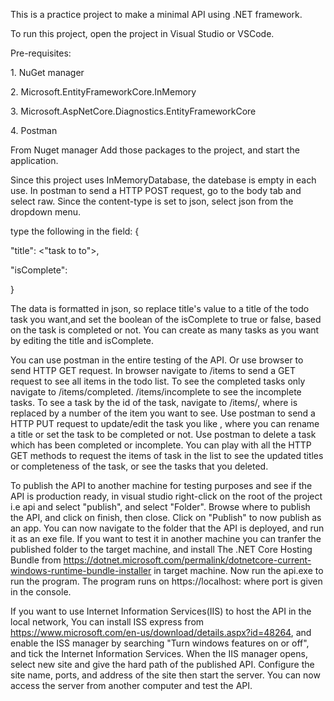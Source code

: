 This is a practice project to make a minimal API using .NET framework.

To run this project, open the project in Visual Studio or VSCode.

Pre-requisites:

1\. NuGet manager

2\. Microsoft.EntityFrameworkCore.InMemory

3\. Microsoft.AspNetCore.Diagnostics.EntityFrameworkCore

4\. Postman

From Nuget manager Add those packages to the project, and start the application.

Since this project uses InMemoryDatabase, the datebase is empty in each use. In postman to send a HTTP POST request, go to the body tab and select raw. Since the content-type is set to json, select json from the dropdown menu.

type the following in the field:
{

"title": <"task to to">,

"isComplete":

}

The data is formatted in json, so replace title's value to a title of the todo task you want,and set the boolean of the isComplete to true or false, based on the task is completed or not. You can create as many tasks as you want by editing the title and isComplete.

You can use postman in the entire testing of the API. Or use browser to send HTTP GET request. In browser navigate to /items to send a GET request to see all items in the todo list. To see the completed tasks only navigate to /items/completed. /items/incomplete to see the incomplete tasks. To see a task by the id of the task, navigate to /items/, where is replaced by a number of the item you want to see. Use postman to send a HTTP PUT request to update/edit the task you like , where you can rename a title or set the task to be completed or not. Use postman to delete a task which has been completed or incomplete. You can play with all the HTTP GET methods to request the items of task in the list to see the updated titles or completeness of the task, or see the tasks that you deleted.

To publish the API to another machine for testing purposes and see if the API is production ready, in visual studio right-click on the root of the project i.e api and select "publish", and select "Folder". Browse where to publish the API, and click on finish, then close. Click on "Publish" to now publish as an app. You can now navigate to the folder that the API is deployed, and run it as an exe file. If you want to test it in another machine you can tranfer the published folder to the target machine, and install The .NET Core Hosting Bundle from https://dotnet.microsoft.com/permalink/dotnetcore-current-windows-runtime-bundle-installer in target machine. Now run the api.exe to run the program. The program runs on https://localhost: where port is given in the console.

If you want to use Internet Information Services(IIS) to host the API in the local network, You can install ISS express from https://www.microsoft.com/en-us/download/details.aspx?id=48264, and enable the ISS manager by searching "Turn windows features on or off", and tick the Internet Information Services. When the IIS manager opens, select new site and give the hard path of the published API. Configure the site name, ports, and address of the site then start the server. You can now access the server from another computer and test the API.
